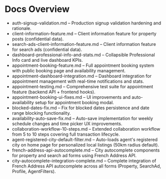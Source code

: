 # Docs Overview

- auth-signup-validation.md – Production signup validation hardening and rationale.
- client-information-feature.md – Client information feature for property posts (confidential data).
- search-ads-client-information-feature.md – Client information feature for search ads (confidential data).
- dashboard-professional-info-and-stats.md – Collapsible Professional Info card and live dashboard KPIs.
- appointment-booking-feature.md – Full appointment booking system with public booking page and availability management.
- appointment-dashboard-integration.md – Dashboard integration for appointment management with real-time notifications and stats.
- appointment-testing.md – Comprehensive test suite for appointment feature (backend API + frontend hooks).
- appointment-booking-ui-fixes.md – UI improvements and auto-availability setup for appointment booking modal.
- blocked-dates-fix.md – Fix for blocked dates persistence and date range blocking functionality.
- availability-auto-save-fix.md – Auto-save implementation for weekly schedule changes and time picker UX improvements.
- collaboration-workflow-10-steps.md – Extended collaboration workflow from 5 to 10 steps covering full transaction lifecycle.
- agent-registered-city-default-filter.md – Auto-loads agent's registered city on home page for personalized local listings (50km radius default).
- french-address-api-autocomplete.md – City autocomplete components for property and search ad forms using French Address API.
- city-autocomplete-integration-complete.md – Complete integration of French Address API autocomplete across all forms (Property, SearchAd, Profile, AgentFilters).
